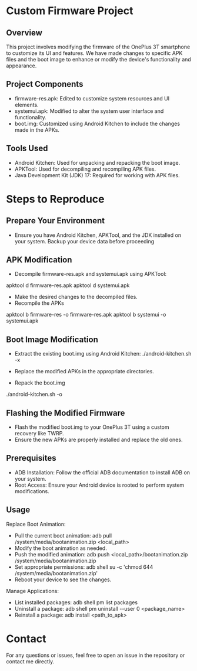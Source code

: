 # Custom Firmware Project

## Overview
This project involves modifying the firmware of the OnePlus 3T smartphone to customize its UI and features. We have made changes to specific APK files and the boot image to enhance or modify the device's functionality and appearance.

## Project Components
- firmware-res.apk: Edited to customize system resources and UI elements.
- systemui.apk: Modified to alter the system user interface and functionality.
- boot.img: Customized using Android Kitchen to include the changes made in the APKs.
  
## Tools Used
- Android Kitchen: Used for unpacking and repacking the boot image.
- APKTool: Used for decompiling and recompiling APK files.
- Java Development Kit (JDK) 17: Required for working with APK files.

# Steps to Reproduce

## Prepare Your Environment
- Ensure you have Android Kitchen, APKTool, and the JDK installed on your system.
Backup your device data before proceeding

## APK Modification
- Decompile firmware-res.apk and systemui.apk using APKTool:

apktool d firmware-res.apk
apktool d systemui.apk

- Make the desired changes to the decompiled files.
- Recompile the APKs

apktool b firmware-res -o firmware-res.apk
apktool b systemui -o systemui.apk

## Boot Image Modification
- Extract the existing boot.img using Android Kitchen:
./android-kitchen.sh -x

- Replace the modified APKs in the appropriate directories.
- Repack the boot.img

./android-kitchen.sh -o

## Flashing the Modified Firmware

- Flash the modified boot.img to your OnePlus 3T using a custom recovery like TWRP.
- Ensure the new APKs are properly installed and replace the old ones.








    
## Prerequisites
- ADB Installation: Follow the official ADB documentation to install ADB on your system.
- Root Access: Ensure your Android device is rooted to perform system modifications.

## Usage
Replace Boot Animation:

- Pull the current boot animation: adb pull /system/media/bootanimation.zip <local_path>
- Modify the boot animation as needed.
- Push the modified animation: adb push <local_path>/bootanimation.zip /system/media/bootanimation.zip
- Set appropriate permissions: adb shell su -c 'chmod 644 /system/media/bootanimation.zip'
- Reboot your device to see the changes.

Manage Applications:

- List installed packages: adb shell pm list packages
- Uninstall a package: adb shell pm uninstall --user 0 <package_name>
- Reinstall a package: adb install <path_to_apk>

# Contact
For any questions or issues, feel free to open an issue in the repository or contact me directly.
